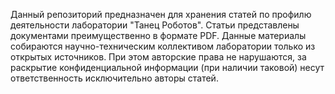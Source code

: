Данный репозиторий предназначен для хранения статей по профилю деятельности лаборатории "Танец Роботов". Статьи представлены документами преимущественно в формате PDF. Данные материалы собираются научно-техническим коллективом лаборатории только из открытых источников. При этом авторские права не нарушаются, за раскрытие конфиденциальной информации (при наличии таковой) несут ответственность исключительно авторы статей.
